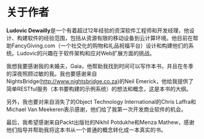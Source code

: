 # 关于作者

**Ludovic Dewailly**是一个有着超过12年经验的资深软件工程师和开发经理，他设计、构建软件的经验范围，包括从资源有限的移动设备到云计算环境。他目前在帮助FancyGiving.com（一个社交化的购物和礼品祝福平台）设计和构建他们的系统。Ludovic的兴趣在于软件架构和应对Web扩展方面的挑战。

我想我要感谢我的未婚夫，Gaia，他帮助我找到时间可以写作本书，并且在冬季的深夜照顾过敏的我。我也要感谢来自NightsBridge(<http://www.nightsbridge.co.za>)的Neil Emerick，他给我提供了简单RESTful服务（本书要构建的示例系统）的想法和概念，这是本书的大纲。

另外，我也要对来自消失了的Object Technology International的Chris Laffra和Michael Van Meekeren表示感谢，他们给了我第一次开发商业软件的机会。

最后，我希望感谢来自Packt出版社的Nikhil Potdukhe和Menza Mathew，感谢他们指导并帮助我将这本书从一个普通的概念转化成一本真实的书。

